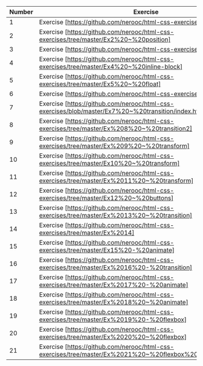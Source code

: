  
| Number | Exercise |
| ------ | -------- |
| 1 | Exercise [https://github.com/nerooc/html-css-exercises/tree/master/Ex1]
| 2 | Exercise [https://github.com/nerooc/html-css-exercises/tree/master/Ex2%20~%20position]
| 3 | Exercise [https://github.com/nerooc/html-css-exercises/tree/master/Ex3]
| 4 | Exercise [https://github.com/nerooc/html-css-exercises/tree/master/Ex4%20~%20inline-block]
| 5 | Exercise [https://github.com/nerooc/html-css-exercises/tree/master/Ex5%20~%20float]
| 6 | Exercise [https://github.com/nerooc/html-css-exercises/tree/master/Ex1]
| 7 | Exercise [https://github.com/nerooc/html-css-exercises/blob/master/Ex7%20~%20transition/index.html]
| 8 | Exercise [https://github.com/nerooc/html-css-exercises/tree/master/Ex%208%20~%20transition2]
| 9 | Exercise [https://github.com/nerooc/html-css-exercises/tree/master/Ex%209%20~%20transform]
| 10 | Exercise [https://github.com/nerooc/html-css-exercises/tree/master/Ex10%20~%20transform]
| 11 | Exercise [https://github.com/nerooc/html-css-exercises/tree/master/Ex%2011%20~%20transform]
| 12 | Exercise [https://github.com/nerooc/html-css-exercises/tree/master/Ex12%20~%20buttons]
| 13 | Exercise [https://github.com/nerooc/html-css-exercises/tree/master/Ex%2013%20~%20transition]
| 14 | Exercise [https://github.com/nerooc/html-css-exercises/tree/master/Ex%2014]
| 15 | Exercise [https://github.com/nerooc/html-css-exercises/tree/master/Ex15%20-%20animate]
| 16 | Exercise [https://github.com/nerooc/html-css-exercises/tree/master/Ex%2016%20-%20transition]
| 17 | Exercise [https://github.com/nerooc/html-css-exercises/tree/master/Ex%2017%20-%20animate]
| 18 | Exercise [https://github.com/nerooc/html-css-exercises/tree/master/Ex%2018%20~%20animate]
| 19 | Exercise [https://github.com/nerooc/html-css-exercises/tree/master/Ex%2019%20-%20flexbox]
| 20 | Exercise [https://github.com/nerooc/html-css-exercises/tree/master/Ex%2020%20~%20flexbox]
| 21 | Exercise [https://github.com/nerooc/html-css-exercises/tree/master/Ex%2021%20~%20flexbox%20media%20queries]
